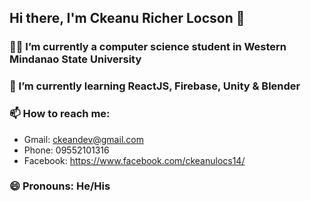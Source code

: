 ## Hi there, I'm Ckeanu Richer Locson 👋


### 👨‍💻 I’m currently a computer science student in Western Mindanao State University
### 🌱 I’m currently learning ReactJS, Firebase, Unity & Blender
### 📫 How to reach me:
- Gmail: ckeandev@gmail.com
- Phone: 09552101316
- Facebook: https://www.facebook.com/ckeanulocs14/
### 😄 Pronouns: He/His


<!--
- ⚡ Fun fact: 
 - 👯 I’m looking to collaborate on ...
- 🤔 I’m looking for help with ...
- 💬 Ask me about ...
-->

